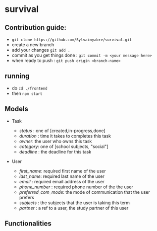 # survival
## Contribution guide:

- `git clone https://github.com/Sylvainyabre/survival.git`
- create a new branch 
- add your changes `git add .`
-  commit as you get things done : `git commit -m <your message here>`
-  when ready to push : `git push origin <branch-name>`

## running
- do `cd ./frontend`
- then `npm start`

## Models

- Task
   - *status* : one of [created,in-progress,done]
   - *duration* : time it takes to completes this task
   - *owner*: the user who owns this task
   - *category*: one of [school subjects, "social"]
   - *deadline* : the deadline for this task


- User
   - *first_name*: required first name of the user
   - *last_name*: required last name of the user
   - *email* : required email address of the user
   - *phone_number* : required phone number of the the user
   - *preferred_com_mode*: the mode of communication that the user prefers
   - *subjects* : the subjects that the user is taking this term
   - *partner* : a ref to a user, the study partner of this user





## Functionalities
